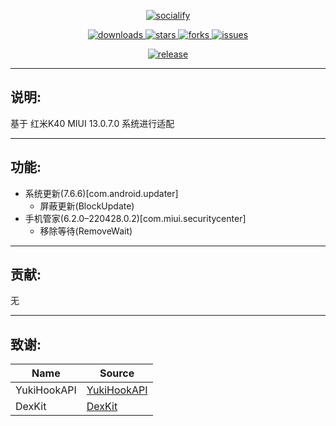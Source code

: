 <p align="center">
    <a href="https://github.com/HdShare/HookMiui13">
        <img src="https://socialify.git.ci/HdShare/HookMiui13/image?description=1&font=Rokkitt&language=1&name=1&owner=1&theme=Auto" alt="socialify"/>
    </a>
</p>

<p align="center">
    <a href="https://github.com/HdShare/HookMiui13/releases">
        <img src="https://img.shields.io/github/downloads/HdShare/HookMiui13/total?style=flat-square&label=GithubRepo&labelColor=1b1f23&color=eeeeee" alt="downloads">
    </a>
    <a href="https://github.com/HdShare/HookMiui13/stargazers">
        <img src="https://img.shields.io/github/stars/HdShare/HookMiui13?style=flat-square&label=Stars&labelColor=1b1f23&color=dfb317" alt="stars">
    </a>
    <a href="https://github.com/HdShare/HookMiui13/network/members">
        <img src="https://img.shields.io/github/forks/HdShare/HookMiui13?style=flat-square&label=Forks&labelColor=1b1f23&color=97ca00" alt="forks">
    </a>
    <a href="https://github.com/HdShare/HookMiui13/issues">
        <img src="https://img.shields.io/github/issues/HdShare/HookMiui13?style=flat-square&label=Issues&labelColor=1b1f23&color=007ec6" alt="issues">
    </a>
</p>

<p align="center">
    <a href="https://github.com/HdShare/HookMiui13/releases/latest">
        <img src="https://img.shields.io/github/v/release/HdShare/HookMiui13?style=flat-square&label=Release&labelColor=8b00c5&color=c8c8c8" alt="release">
    </a>
</p>

---

## 说明:

基于 红米K40 MIUI 13.0.7.0 系统进行适配

---

## 功能:

- 系统更新(7.6.6)[com.android.updater]
    - 屏蔽更新(BlockUpdate)
- 手机管家(6.2.0–220428.0.2)[com.miui.securitycenter]
    - 移除等待(RemoveWait)

---

## 贡献:

无

---

## 致谢:

| Name        | Source                                                    |
|-------------|-----------------------------------------------------------|
| YukiHookAPI | [YukiHookAPI](https://github.com/HighCapable/YukiHookAPI) |
| DexKit      | [DexKit](https://github.com/LuckyPray/DexKit)             |

